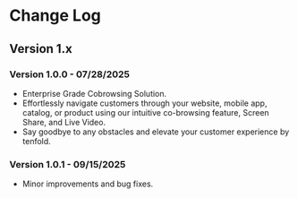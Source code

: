# Change Log

## Version 1.x

### Version 1.0.0 - 07/28/2025

* Enterprise Grade Cobrowsing Solution.
* Effortlessly navigate customers through your website, mobile app, catalog, or product using our intuitive co-browsing feature, Screen Share, and Live Video.
* Say goodbye to any obstacles and elevate your customer experience by tenfold.

### Version 1.0.1 - 09/15/2025

* Minor improvements and bug fixes.
